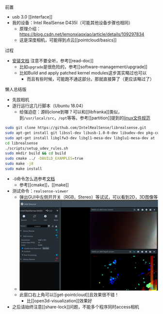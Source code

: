 前置
- usb 3.0 [[interface]]
- 我的设备：Intel RealSense D435I（可能其他设备步骤也相同）
  - 原理介绍：https://blog.csdn.net/lemonxiaoxiao/article/details/109297834
  - 这是深度相机，可能得到点云[[pointcloud/basics]]

过程
- [安装文档](https://github.com/IntelRealSense/librealsense/blob/master/doc/installation.md)
注意不要全听，参考[[read-doc]]
    - 比如`upgrade`是很危险的，参考[[software-management/upgrade]]
    - 比如Build and apply patched kernel modules这步其实略过也可以
      - 而且有些时候，可能跑不通这部分。那就直接算了（更应该略过了）

懒人总结版
- 先拔相机
- 逐行运行这几行脚本（Ubuntu 18.04）
  - 给强迫症：源码clone到哪？可以和[[libfranka]]类似，到`/usr/local/src`，`/opt`等等。参考[[partition]]提到的[linux文件规范](https://blog.csdn.net/chenlixiao007/article/details/109152565)
```sh
sudo git clone https://github.com/IntelRealSense/librealsense.git
sudo apt-get install git libssl-dev libusb-1.0-0-dev libudev-dev pkg-config libgtk-3-dev
sudo apt-get install libglfw3-dev libgl1-mesa-dev libglu1-mesa-dev at
cd librealsense
./scripts/setup_udev_rules.sh
sudo mkdir build && cd build
sudo cmake ../ -DBUILD_EXAMPLES=true
sudo make -j8
sudo make install
```
- `-D`命令怎么选参考[文档](https://github.com/IntelRealSense/librealsense/blob/master/doc/installation.md)
  - 参考[[cmake]]，[[make]]
- 测试命令：`realsense-viewer`
  - 弹出GUI中左侧开开关（RGB，Stereo）等试试，可以看到2D，3D图像等
  - ![](installation-2D.png)
  - 此窗口右上角可以[[get-pointcloud]]且效果很不错！
    - 比[[open3d-visualization]]效果好
- 之后请始终注意[[share-lock]]问题，不能多个程序同时access相机